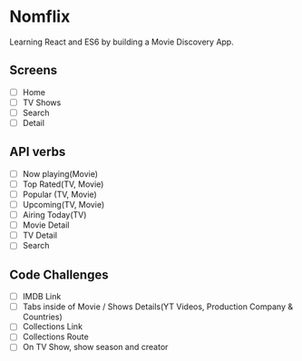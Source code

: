 # Nomflix

Learning React and ES6 by building a Movie Discovery App.

## Screens

- [ ] Home
- [ ] TV Shows
- [ ] Search
- [ ] Detail

## API verbs

- [ ] Now playing(Movie)
- [ ] Top Rated(TV, Movie)
- [ ] Popular (TV, Movie)
- [ ] Upcoming(TV, Movie)
- [ ] Airing Today(TV)
- [ ] Movie Detail
- [ ] TV Detail
- [ ] Search

## Code Challenges

- [ ] IMDB Link
- [ ] Tabs inside of Movie / Shows Details(YT Videos, Production Company & Countries)
- [ ] Collections Link
- [ ] Collections Route
- [ ] On TV Show, show season and creator
